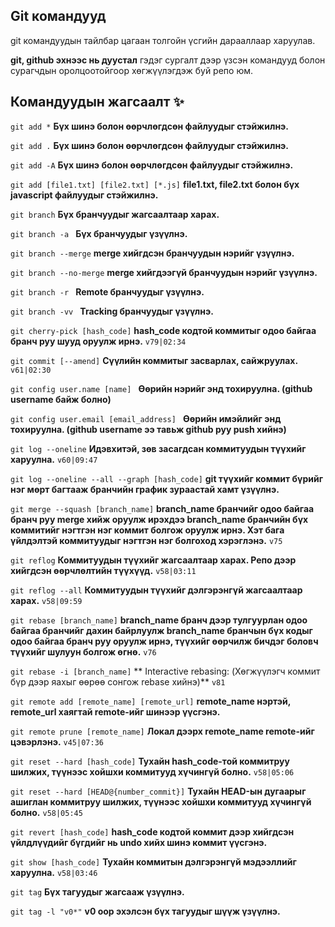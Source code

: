 ## Git командууд

git командуудын тайлбар цагаан толгойн үсгийн дарааллаар харуулав.

**git, github эхнээс нь дуустал** гэдэг сургалт дээр үзсэн командууд болон сурагчдын оролцоотойгоор хөгжүүлэгдэж буй репо юм.

## Командуудын жагсаалт :sparkles:

`git add *` **Бүх шинэ болон өөрчлөгдсөн файлуудыг стэйжилнэ.**

`git add .` **Бүх шинэ болон өөрчлөгдсөн файлуудыг стэйжилнэ.**

`git add -А` **Бүх шинэ болон өөрчлөгдсөн файлуудыг стэйжилнэ.**

`git add [file1.txt] [file2.txt] [*.js]` **file1.txt, file2.txt болон бүх javascript файлуудыг стэйжилнэ.**

`git branch` **Бүх бранчуудыг жагсаалтаар харах.**

`git branch -a ` **Бүх бранчуудыг үзүүлнэ.**

`git branch --merge` **merge хийгдсэн бранчуудын нэрийг үзүүлнэ.**

`git branch --no-merge` **merge хийгдээгүй бранчуудын нэрийг үзүүлнэ.**

`git branch -r ` **Remote бранчуудыг үзүүлнэ.**

`git branch -vv ` **Tracking бранчуудыг үзүүлнэ.**

`git cherry-pick [hash_code]` **hash_code кодтой коммитыг одоо байгаа бранч руу шууд оруулж ирнэ.** `v79|02:34`

`git commit [--amend]` **Сүүлийн коммитыг засварлах, сайжруулах.** `v61|02:30`

`git config user.name [name] ` **Өөрийн нэрийг энд тохируулна. (github username байж болно)**

`git config user.email [email_address] ` **Өөрийн имэйлийг энд тохируулна. (github username ээ тавьж github руу push хийнэ)**

`git log --oneline` **Идэвхитэй, зөв засагдсан коммитуудын түүхийг харуулна.** `v60|09:47`

`git log --oneline --all --graph [hash_code]` **git түүхийг коммит бүрийг нэг мөрт багтааж бранчийн график зураастай хамт үзүүлнэ.**

`git merge --squash [branch_name]` **branch_name бранчийг одоо байгаа бранч руу merge хийж оруулж ирэхдээ branch_name бранчийн бүх коммитийг нэгтгэн нэг коммит болгож оруулж ирнэ. Хэт бага үйлдэлтэй коммитуудыг нэгтгэн нэг болгоход хэрэглэнэ.** `v75`

`git reflog` **Коммитуудын түүхийг жагсаалтаар харах. Репо дээр хийгдсэн өөрчлөлтийн түүхүүд.** `v58|03:11`

`git reflog --all` **Коммитуудын түүхийг дэлгэрэнгүй жагсаалтаар харах.** `v58|09:59`

`git rebase [branch_name]` **branch_name бранч дээр тулгуурлан одоо байгаа бранчийг дахин байрлуулж branch_name бранчын бүх кодыг одоо байгаа бранч руу оруулж ирнэ, түүхийг өөрчилж бичдэг боловч түүхийг шулуун болгож өгнө.** `v76`

`git rebase -i [branch_name]` ** Interactive rebasing: (Хөгжүүлэгч коммит бүр дээр яахыг өөрөө сонгож rebase хийнэ)** `v81`

`git remote add [remote_name] [remote_url]` **remote_name нэртэй, remote_url хаягтай remote-ийг шинээр үүсгэнэ.**

`git remote prune [remote_name]` **Локал дээрх remote_name remote-ийг цэвэрлэнэ.** `v45|07:36`

`git reset --hard [hash_code]` **Тухайн hash_code-той коммитруу шилжих, түүнээс хойшхи коммитууд хүчингүй болно.** `v58|05:06`

`git reset --hard [HEAD@{number_commit}]` **Тухайн HEAD-ын дугаарыг ашиглан коммитруу шилжих, түүнээс хойшхи коммитууд хүчингүй болно.** `v58|05:45`

`git revert [hash_code]` **hash_code кодтой коммит дээр хийгдсэн үйлдлүүдийг бүгдийг нь undo хийх шинэ коммит үүсгэнэ.**

`git show [hash_code]` **Тухайн коммитын дэлгэрэнгүй мэдээллийг харуулна.** `v58|03:46`

`git tag` **Бүх тагуудыг жагсааж үзүүлнэ.**

`git tag -l "v0*"` **v0 оор эхэлсэн бүх тагуудыг шүүж үзүүлнэ.**